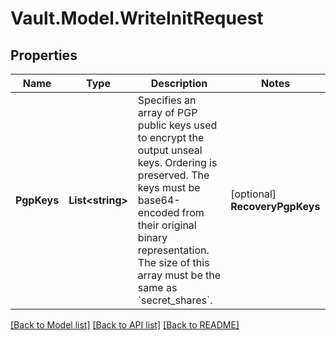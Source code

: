 # Vault.Model.WriteInitRequest

## Properties

Name | Type | Description | Notes
------------ | ------------- | ------------- | -------------
**PgpKeys** | **List&lt;string&gt;** | Specifies an array of PGP public keys used to encrypt the output unseal keys. Ordering is preserved. The keys must be base64-encoded from their original binary representation. The size of this array must be the same as &#x60;secret_shares&#x60;. | [optional] **RecoveryPgpKeys** | **List&lt;string&gt;** | Specifies an array of PGP public keys used to encrypt the output recovery keys. Ordering is preserved. The keys must be base64-encoded from their original binary representation. The size of this array must be the same as &#x60;recovery_shares&#x60;. | [optional] **RecoveryShares** | **int** | Specifies the number of shares to split the recovery key into. | [optional] **RecoveryThreshold** | **int** | Specifies the number of shares required to reconstruct the recovery key. This must be less than or equal to &#x60;recovery_shares&#x60;. | [optional] **RootTokenPgpKey** | **string** | Specifies a PGP public key used to encrypt the initial root token. The key must be base64-encoded from its original binary representation. | [optional] **SecretShares** | **int** | Specifies the number of shares to split the unseal key into. | [optional] **SecretThreshold** | **int** | Specifies the number of shares required to reconstruct the unseal key. This must be less than or equal secret_shares. If using Vault HSM with auto-unsealing, this value must be the same as &#x60;secret_shares&#x60;. | [optional] **StoredShares** | **int** | Specifies the number of shares that should be encrypted by the HSM and stored for auto-unsealing. Currently must be the same as &#x60;secret_shares&#x60;. | [optional] 

[[Back to Model list]](../README.md#documentation-for-models) [[Back to API list]](../README.md#documentation-for-api-endpoints) [[Back to README]](../README.md)

